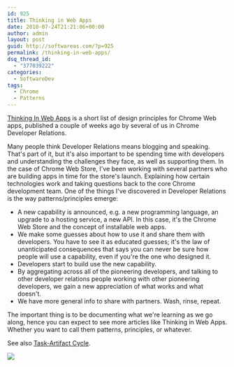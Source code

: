 ```yaml
---
id: 925
title: Thinking in Web Apps
date: 2010-07-24T21:21:06+00:00
author: admin
layout: post
guid: http://softwareas.com/?p=925
permalink: /thinking-in-web-apps/
dsq_thread_id:
  - "377039222"
categories:
  - SoftwareDev
tags:
  - Chrome
  - Patterns
---
```

<a href="http://code.google.com/chrome/apps/articles/thinking_in_web_apps.html">Thinking In Web Apps</a> is a short list of design principles for Chrome Web apps, published a couple of weeks ago by several of us in Chrome Developer Relations.

Many people think Developer Relations means blogging and speaking. That's part of it, but it's also important to be spending time with developers and understanding the challenges they face, as well as supporting them. In the case of Chrome Web Store, I've been working with several partners who are building apps in time for the store's launch. Explaining how certain technologies work and taking questions back to the core Chrome development team. One of the things I've discovered in Developer Relations is the way patterns/principles emerge:

* A new capability is announced, e.g. a new programming language, an upgrade to a hosting service, a new API. In this case, it's the Chrome Web Store and the concept of installable web apps.
* We make some guesses about how to use it and share them with developers. You have to see it as educated guesses; it's the law of unanticipated consequences that says you can never be sure how people will use a capability, even if you're the one who designed it.
* Developers start to build use the new capability.
* By aggregating across all of the pioneering developers, and talking to other developer relations people working with other pioneering developers, we gain a new appreciation of what works and what doesn't.
* We have more general info to share with partners. Wash, rinse, repeat.

The important thing is to be documenting what we're learning as we go along, hence you can expect to see more articles like Thinking in Web Apps. Whether you want to call them patterns, principles, or whatever.

See also <a href="http://www.interaction-design.org/encyclopedia/task_artifact_cycle.html">Task-Artifact Cycle</a>.

<img src="http://picupper.com/2010/07/24/task_artifact_cycle.gif" />